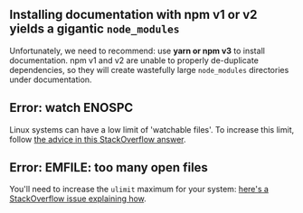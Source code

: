 ## Installing documentation with npm v1 or v2 yields a gigantic `node_modules`

Unfortunately, we need to recommend: use **yarn or npm v3** to install documentation.
npm v1 and v2 are unable to properly de-duplicate dependencies, so they will
create wastefully large `node_modules` directories under documentation.

## Error: watch ENOSPC

Linux systems can have a low limit of 'watchable files'. To increase this
limit, follow [the advice in this StackOverflow answer](http://stackoverflow.com/a/17437601/229001).

## Error: EMFILE: too many open files

You'll need to increase the `ulimit` maximum for your system: [here's a StackOverflow issue explaining how](http://unix.stackexchange.com/questions/108174/how-to-persist-ulimit-settings-in-osx-mavericks).
